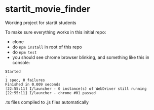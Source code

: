 # startit_movie_finder
Working project for startit students


To make sure everything works in this initial repo:
- clone
- do `npm install` in root of this repo
- do `npm test`
- you should see chrome browser blinking, and something like this in console:
```
Started
.
1 spec, 0 failures
Finished in 0.009 seconds
[22:55:11] I/launcher - 0 instance(s) of WebDriver still running
[22:55:11] I/launcher - chrome #01 passed
```


.ts files compiled to .js files automatically